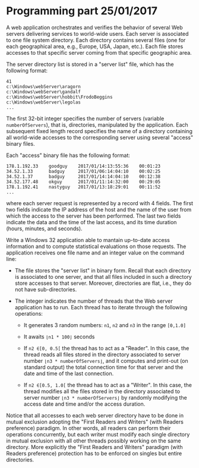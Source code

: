# Programming part 25/01/2017

A web application orchestrates and verifies the behavior of several Web servers delivering services to world-wide users. Each server is associated to one file system directory. Each directory contains several files (one for each geographical area, e.g., Europe, USA, Japan, etc.). Each file stores accesses to that specific server coming from that specific geographic area.

The server directory list is stored in a "server list" file, which has the following format:

```
41
c:\Windows\webServer\aragorn
c:\Windows\webServer\gandalf
c:\Windows\webServer\hobbit\FrodoBeggins
c:\Windows\webServer\legolas
...
```

The first 32-bit integer specifies the number of servers (variable `numberOfServers`), that is, directories, manipulated by the application. Each subsequent fixed length record specifies the name of a directory containing all world-wide accesses to the corresponding server using several "access" binary files.

Each "access" binary file has the following format:

```
178.1.192.33    goodguy    2017/01/14:13:55:36    00:01:23
34.52.1.33      badguy     2017/01/06:14:04:10    00:02:25
34.52.1.37      badguy     2017/01/14:14:04:10    00:12:38
34.52.177.48    okguy      2017/01/11:14:32:00    00:29:05
178.1.192.41    nastyguy   2017/01/13:18:29:01    00:11:52
...
```

where each server request is represented by a record with 4 fields. The first two fields indicate the IP address of the host and the name of the user from which the access to the server has been performed. The last two fields indicate the data and the time of the last access, and its time duration (hours, minutes, and seconds).

Write a Windows 32 application able to mantain up-to-date access information and to compute statistical evaluations on those requests. The application receives one file name and an integer value on the command line:

- The file stores the "server list" in binary form. Recall that each directory is associated to one server, and that all files included in such a directory store accesses to that server. Moreover, directories are flat, i.e., they do not have sub-directories.

- The integer indicates the number of threads that the Web server application has to run. Each thread has to iterate through the following operations:
  
  - It generates 3 random numbers: `n1`, `n2` and `n3` in the range `[0,1.0]`

  - It awaits `⌊n1 * 100⌋` seconds

  - If `n2 ∈[0, 0.5[` the thread has to act as a "Reader". In this case, the thread reads all files stored in the directory associated to server number `⌊n3 * numberOfServers⌋`, and it computes and print-out (on standard output) the total connection time for that server and the date and time of the last connection.

  - If `n2 ∈[0.5, 1.0[` the thread has to act as a "Writer". In this case, the thread modifies all the files stored in the directory associated to server number `⌊n3 * numberOfServers⌋` by randomly modifying the access date and time and/or the access duration.

Notice that all accesses to each web server directory have to be done in mutual exclusion adopting the "First Readers and Writers" (with Readers preference) paradigm. In other words, all readers can perform their operations concurrently, but each writer must modify each single directory in mutual exclusion with all other threads possibly working on the same directory. More explicitly the "First Readers and Writers" paradigm (with Readers preference) protection has to be enforced on singles but entire directories.
